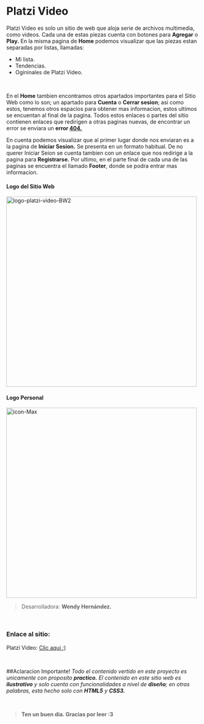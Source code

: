 # Platzi Video


Platzi Video es solo un sitio de web que aloja serie de archivos multimedia, como videos. Cada una de estas piezas cuenta con botones para **Agregar** o **Play.**  En la misma pagina de **Home** podemos visualizar que las piezas estan separadas por listas, llamadas: 
- Mi lista.
- Tendencias.
- Ogininales de Platzi Video. 
</br>

En el **Home** tambien encontramos otros apartados importantes para el Sitio Web como lo son; un apartado para **Cuenta** o **Cerrar sesion**; asi como estos, tenemos otros espacios para obtener mas informacion, estos ultimos se encuentan al final de la pagina. Todos estos enlaces o partes del sitio contienen enlaces que redirigen a otras paginas nuevas, de encontrar un error se enviara un **error [404.](http://es.wikipedia.org/wiki/HTTP_404 "404")** 
</br>

En cuenta podemos visualizar que al primer lugar donde nos enviaran es a la pagina de **Iniciar Sesion.** Se presenta en un formato habitual.  De no querer Iniciar Seion se cuenta tambien con un enlace que nos redirige a la pagina para **Registrarse.** Por ultimo, en el parte final de cada una de las paginas se encuentra el llamado **Footer**, donde se podra entrar mas informacion. 

<div class="Logos">
<h4>Logo del Sitio Web</h4>
<img src="https://i.ibb.co/3rbdRKQ/logo-platzi-video-BW2.png" alt="logo-platzi-video-BW2" border="0" width=500px>

<h4>Logo Personal</h4>
<img src="https://i.ibb.co/1Rhtxr0/icon-Max.png" alt="icon-Max" border="0" width="500px">
</div>

> Desarrolladora: **Wendy Hernández.**

<br/>

### Enlace al sitio:
Platzi Video: [Clic aqui :)](https://wenhernandez.github.io/Platzi-Video/ "Platzi Video")

<br/>

##Aclaracion Importante!
*Todo el contenido vertido en este proyecto es unicamente con proposito **practico.** El contenido en este sitio web es **ilustrativo** y solo cuenta con funcionalidades a nivel de **diseño**; en otras palabras, esta hecho solo con **HTML5** y  **CSS3.***

<br/>

> **Ten un buen dia. Gracias por leer :3**
